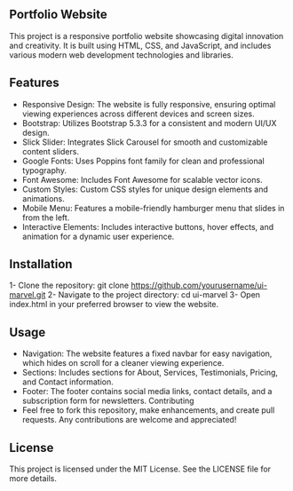 ## Portfolio Website ##
This project is a responsive portfolio website showcasing digital innovation and creativity. It is built using HTML, CSS, and JavaScript, and includes various modern web development technologies and libraries.

## Features ##
- Responsive Design: The website is fully responsive, ensuring optimal viewing experiences across different devices and screen sizes.
- Bootstrap: Utilizes Bootstrap 5.3.3 for a consistent and modern UI/UX design.
- Slick Slider: Integrates Slick Carousel for smooth and customizable content sliders.
- Google Fonts: Uses Poppins font family for clean and professional typography.
- Font Awesome: Includes Font Awesome for scalable vector icons.
- Custom Styles: Custom CSS styles for unique design elements and animations.
- Mobile Menu: Features a mobile-friendly hamburger menu that slides in from the left.
- Interactive Elements: Includes interactive buttons, hover effects, and animation for a dynamic user experience.

## Installation ##
1- Clone the repository:
git clone https://github.com/yourusername/ui-marvel.git
2- Navigate to the project directory:
cd ui-marvel
3- Open index.html in your preferred browser to view the website.

## Usage ##
 - Navigation: The website features a fixed navbar for easy navigation, which hides on scroll for a cleaner viewing experience.
- Sections: Includes sections for About, Services, Testimonials, Pricing, and Contact information.
- Footer: The footer contains social media links, contact details, and a subscription form for newsletters.
  Contributing
- Feel free to fork this repository, make enhancements, and create pull requests. Any contributions are welcome and appreciated!

## License ##
This project is licensed under the MIT License. See the LICENSE file for more details.

